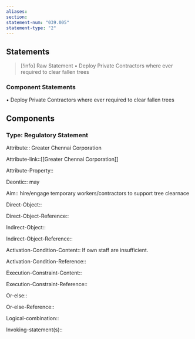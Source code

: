 ```yaml
---
aliases: 
section: 
statement-num: "039.005"
statement-type: "2"
---
```

## Statements 
> [!info] Raw Statement
> • Deploy Private Contractors where ever required to clear fallen trees 
> 

### Component Statements
• Deploy Private Contractors where ever required to clear fallen trees 
## Components
### Type: Regulatory Statement
Attribute:: Greater Chennai Corporation

Attribute-link::[[Greater Chennai Corporation]]

Attribute-Property::


Deontic:: may


Aim:: hire/engage temporary workers/contractors to support tree clearnace


Direct-Object::

Direct-Object-Reference:: 


Indirect-Object::

Indirect-Object-Reference:: 


Activation-Condition-Content:: If own staff are insufficient. 

Activation-Condition-Reference:: 


Execution-Constraint-Content::

Execution-Constraint-Reference:: 


Or-else::

Or-else-Reference:: 


Logical-combination::


Invoking-statement(s)::
